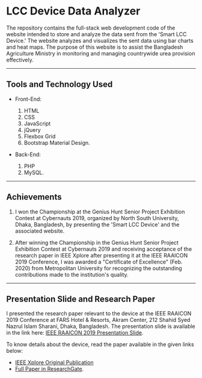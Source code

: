 # LCC Device Data Analyzer

The repository contains the full-stack web development code of the website intended to store and analyze the data sent from the 'Smart LCC Device.' The website analyzes and visualizes the sent data using bar charts and heat maps. The purpose of this website is to assist the Bangladesh Agriculture Ministry in monitoring and managing countrywide urea provision effectively.

---
## Tools and Technology Used

- Front-End:
	1. HTML
	2. CSS
	3. JavaScript
	4. jQuery
	5. Flexbox Grid
	6. Bootstrap Material Design.

- Back-End:
	1. PHP
	2. MySQL.

---
## Achievements

1. I won the Championship at the Genius Hunt Senior Project Exhibition Contest at Cybernauts 2019, organized by North South University, Dhaka, Bangladesh, by presenting the 'Smart LCC Device' and the associated website.

2. After winning the Championship in the Genius Hunt Senior Project Exhibition Contest at Cybernauts 2019 and receiving acceptance of the research paper in IEEE Xplore after presenting it at the IEEE RAAICON 2019 Conference, I was awarded a "Certificate of Excellence" (Feb. 2020) from Metropolitan University for recognizing the outstanding contributions made to the institution's quality.

---
## Presentation Slide and Research Paper

I presented the research paper relevant to the device at the IEEE RAAICON 2019 Conference at FARS Hotel & Resorts, Akram Center, 212 Shahid Syed Nazrul Islam Sharani, Dhaka, Bangladesh. The presentation slide is available in the link here: [IEEE RAAICON 2019 Presentation Slide](./RAAICON-2019-Presentation-Slides_72.pdf).

To know details about the device, read the paper available in the given links below: 
- [IEEE Xplore Original Publication](https://ieeexplore.ieee.org/document/9087520)
- [Full Paper in ResearchGate](https://www.researchgate.net/publication/341400432_Smart_LCC_Device_LCC-Based_IoT_Device_for_measuring_urea_consumption_in_major_food_crops).